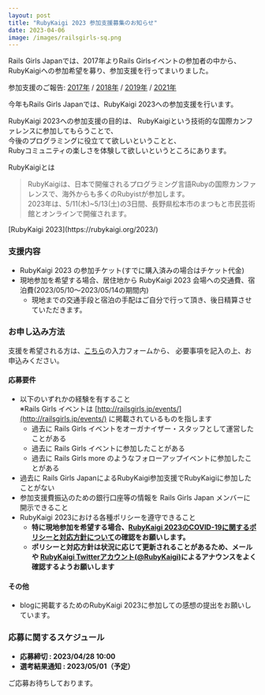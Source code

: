 ```yaml
---
layout: post
title: "RubyKaigi 2023 参加支援募集のお知らせ"
date: 2023-04-06
image: /images/railsgirls-sq.png
---
```

Rails Girls Japanでは、2017年よりRails Girlsイベントの参加者の中から、  
RubyKaigiへの参加希望を募り、参加支援を行ってまいりました。

参加支援のご報告:
<a href="/2017/09/23/rubykaigi2017-support-for-alumni/">2017年</a> /
<a href="/2018/12/04/rubykaigi2018-support-for-alumni/">2018年</a> /
<a href="/2019/06/04/rubykaigi2019-support-for-alumni/">2019年</a> /
<a href="/2021/11/21/rubykaigi-takeout-2021-support-for-alumni/">2021年</a>

今年もRails Girls Japanでは、RubyKaigi 2023への参加支援を行います。

RubyKaigi 2023への参加支援の目的は、
RubyKaigiという技術的な国際カンファレンスに参加してもらうことで、  
今後のプログラミングに役立てて欲しいということと、  
Rubyコミュニティの楽しさを体験して欲しいというところにあります。

RubyKaigiとは
<blockquote>
  <p>
  RubyKaigiは、日本で開催されるプログラミング言語Rubyの国際カンファレンスで、海外からも多くのRubyistが参加します。<br>
  2023年は、5/11(木)~5/13(土)の3日間、長野県松本市のまつもと市民芸術館とオンラインで開催されます。
  </p>
</blockquote>
[RubyKaigi 2023](https://rubykaigi.org/2023/)


### 支援内容

* RubyKaigi 2023 の参加チケット(すでに購入済みの場合はチケット代金)
* 現地参加を希望する場合、居住地から RubyKaigi 2023 会場への交通費、宿泊費(2023/05/10〜2023/05/14の期間内)
  * 現地までの交通手段と宿泊の手配はご自分で行って頂き、後日精算させていただきます。

### お申し込み方法

支援を希望される方は、<a href="https://forms.gle/h5AeUVjRyBNSSjTd7" target="_blank" rel="noopener noreferrer">こちら</a>の入力フォームから、
必要事項を記入の上、お申込みください。

#### 応募要件
* 以下のいずれかの経験を有すること<br>
  ※Rails Girls イベントは [http://railsgirls.jp/events/](http://railsgirls.jp/events/) に掲載されているものを指します
    * 過去に Rails Girls イベントをオーガナイザー・スタッフとして運営したことがある
    * 過去に Rails Girls イベントに参加したことがある
    * 過去に Rails Girls more のようなフォローアップイベントに参加したことがある
* 過去に Rails Girls JapanによるRubyKaigi参加支援でRubyKaigiに参加したことがない
* 参加支援費振込のための銀行口座等の情報を Rails Girls Japan メンバーに開示できること
* RubyKaigi 2023における各種ポリシーを遵守できること
    * **特に現地参加を希望する場合、[RubyKaigi 2023のCOVID-19に関するポリシーと対応方針について](https://rubykaigi.org/2023/covid-19/)の確認をお願いします。**<br>
    * **ポリシーと対応方針は状況に応じて更新されることがあるため、メールや [RubyKaigi Twitterアカウント(@RubyKaigi)](https://twitter.com/rubykaigi)によるアナウンスをよく確認するようお願いします**

#### その他
* blogに掲載するためのRubyKaigi 2023に参加しての感想の提出をお願いしています。

### 応募に関するスケジュール

* **応募締切 : 2023/04/28 10:00**
* **選考結果通知 : 2023/05/01（予定）**

ご応募お待ちしております。
